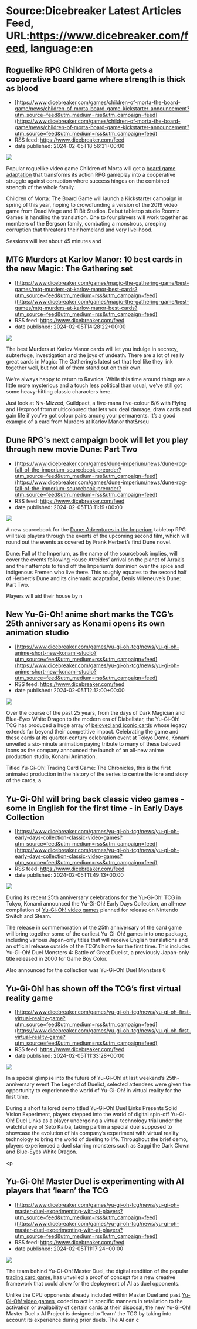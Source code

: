 # Source:Dicebreaker Latest Articles Feed, URL:https://www.dicebreaker.com/feed, language:en

## Roguelike RPG Children of Morta gets a cooperative board game where strength is thick as blood
 - [https://www.dicebreaker.com/games/children-of-morta-the-board-game/news/children-of-morta-board-game-kickstarter-announcement?utm_source=feed&utm_medium=rss&utm_campaign=feed](https://www.dicebreaker.com/games/children-of-morta-the-board-game/news/children-of-morta-board-game-kickstarter-announcement?utm_source=feed&utm_medium=rss&utm_campaign=feed)
 - RSS feed: https://www.dicebreaker.com/feed
 - date published: 2024-02-05T18:56:31+00:00

<img src="https://assetsio.reedpopcdn.com/children-of-morta-baord-game-key-art-resized-header.png?width=1920&amp;height=1920&amp;fit=bounds&amp;quality=80&amp;format=jpg&amp;auto=webp" /> <p>Popular roguelike video game Children of Morta will get a <a href="https://www.dicebreaker.com/themes/video-game/best-games/best-video-game-board-games">board game adaptation</a> that transforms its action RPG gameplay into a cooperative struggle against corruption where success hinges on the combined strength of the whole family.</p><p>Children of Morta: The Board Game will launch a Kickstarter campaign in spring of this year, hoping to crowdfunding a version of the 2019 video game from Dead Mage and 11 Bit Studios. Debut tabletop studio Roomiz Games is handling the translation. One to four players will work together as members of the Bergson family, combating a monstrous, creeping corruption that threatens their homeland and very livelihood.</p><p>Sessions will last about 45 minutes and

## MTG Murders at Karlov Manor: 10 best cards in the new Magic: The Gathering set
 - [https://www.dicebreaker.com/games/magic-the-gathering-game/best-games/mtg-murders-at-karlov-manor-best-cards?utm_source=feed&utm_medium=rss&utm_campaign=feed](https://www.dicebreaker.com/games/magic-the-gathering-game/best-games/mtg-murders-at-karlov-manor-best-cards?utm_source=feed&utm_medium=rss&utm_campaign=feed)
 - RSS feed: https://www.dicebreaker.com/feed
 - date published: 2024-02-05T14:28:22+00:00

<img src="https://assetsio.reedpopcdn.com/mtg-murders-at-karlov-manor-artwork-massacre-girl.jpg?width=1920&amp;height=1920&amp;fit=bounds&amp;quality=80&amp;format=jpg&amp;auto=webp" /> <p>The best Murders at Karlov Manor cards will let you indulge in secrecy, subterfuge, investigation and the joys of undeath. There are a lot of really great cards in Magic: The Gathering&rsquo;s latest set that feel like they link together well, but not all of them stand out on their own.</p><p>We&rsquo;re always happy to return to Ravnica. While this time around things are a little more mysterious and a touch less political than usual, we&rsquo;ve still got some heavy-hitting classic characters here.</p><p>Just look at Niv-Mizzed, Guildpact, a five-mana five-colour 6/6 with Flying and Hexproof from multicoloured that lets you deal damage, draw cards and gain life if you&rsquo;ve got colour pairs among your permanents. It&rsquo;s a good example of a card from Murders at Karlov Manor that&rsqu

## Dune RPG's next campaign book will let you play through new movie Dune: Part Two
 - [https://www.dicebreaker.com/games/dune-imperium/news/dune-rpg-fall-of-the-imperium-sourcebook-preorder?utm_source=feed&utm_medium=rss&utm_campaign=feed](https://www.dicebreaker.com/games/dune-imperium/news/dune-rpg-fall-of-the-imperium-sourcebook-preorder?utm_source=feed&utm_medium=rss&utm_campaign=feed)
 - RSS feed: https://www.dicebreaker.com/feed
 - date published: 2024-02-05T13:11:19+00:00

<img src="https://assetsio.reedpopcdn.com/dune-rpg-adventures-in-the-imperium-artwork-cover.jpg?width=1920&amp;height=1920&amp;fit=bounds&amp;quality=80&amp;format=jpg&amp;auto=webp" /> <p>A new sourcebook for the <a href="https://www.dicebreaker.com/games/dune-adventures-in-the-imperium/review/dune-rpg-review-adventures-in-the-imperium">Dune: Adventures in the Imperium</a> tabletop RPG will take players through the events of the upcoming second film, which will round out the events as covered by Frank Herbert&rsquo;s first Dune novel.</p><p>Dune: Fall of the Imperium, as the name of the sourcebook implies, will cover the events following House Atreides&rsquo; arrival on the planet of Arrakis and their attempts to fend off the Imperium&rsquo;s dominion over the spice and indigenous Fremen who live there. This roughly equates to the second half of Herbert&rsquo;s Dune and its cinematic adaptation, Denis Villeneuve&rsquo;s Dune: Part Two.</p><p>Players will aid their house by n

## New Yu-Gi-Oh! anime short marks the TCG’s 25th anniversary as Konami opens its own animation studio
 - [https://www.dicebreaker.com/games/yu-gi-oh-tcg/news/yu-gi-oh-anime-short-new-konami-studio?utm_source=feed&utm_medium=rss&utm_campaign=feed](https://www.dicebreaker.com/games/yu-gi-oh-tcg/news/yu-gi-oh-anime-short-new-konami-studio?utm_source=feed&utm_medium=rss&utm_campaign=feed)
 - RSS feed: https://www.dicebreaker.com/feed
 - date published: 2024-02-05T12:12:00+00:00

<img src="https://assetsio.reedpopcdn.com/yu-gi-oh-anime-short-the-chronicles-blue-eyes-white-dragon.png?width=1920&amp;height=1920&amp;fit=bounds&amp;quality=80&amp;format=jpg&amp;auto=webp" /> <p>Over the course of the past 25 years, from the days of Dark Magician and Blue-Eyes White Dragon to the modern era of Diabellstar, the Yu-Gi-Oh! TCG has produced a huge array of <a href="https://www.dicebreaker.com/games/yu-gi-oh-tcg/best-games/best-yu-gi-oh-cards">beloved and iconic cards</a> whose legacy extends far beyond their competitive impact. Celebrating the game and these cards at its quarter-century celebration event at Tokyo Dome, Konami unveiled a six-minute animation paying tribute to many of these beloved icons as the company announced the launch of an all-new anime production studio, Konami Animation.</p><p>Titled Yu-Gi-Oh! Trading Card Game: The Chronicles, this is the first animated production in the history of the series to centre the lore and story of the cards, a

## Yu-Gi-Oh! will bring back classic video games - some in English for the first time - in Early Days Collection
 - [https://www.dicebreaker.com/games/yu-gi-oh-tcg/news/yu-gi-oh-early-days-collection-classic-video-games?utm_source=feed&utm_medium=rss&utm_campaign=feed](https://www.dicebreaker.com/games/yu-gi-oh-tcg/news/yu-gi-oh-early-days-collection-classic-video-games?utm_source=feed&utm_medium=rss&utm_campaign=feed)
 - RSS feed: https://www.dicebreaker.com/feed
 - date published: 2024-02-05T11:49:13+00:00

<img src="https://assetsio.reedpopcdn.com/yu-gi-oh-tcg-yugi-art.png?width=1920&amp;height=1920&amp;fit=bounds&amp;quality=80&amp;format=jpg&amp;auto=webp" /> <p>During its recent 25th anniversary celebrations for the Yu-Gi-Oh! TCG in Tokyo, Konami announced the Yu-Gi-Oh! Early Days Collection, an all-new compilation of <a href="https://www.dicebreaker.com/games/yu-gi-oh-tcg/best-games/best-yu-gi-oh-video-games">Yu-Gi-Oh! video games</a> planned for release on Nintendo Switch and Steam.</p><p>The release in commemoration of the 25th anniversary of the card game will bring together some of the earliest Yu-Gi-Oh! games into one package, including various Japan-only titles that will receive English translations and an official release outside of the TCG's home for the first time. This includes Yu-Gi-Oh! Duel Monsters 4: Battle of Great Duelist, a previously Japan-only title released in 2000 for Game Boy Color.</p><p>Also announced for the collection was Yu-Gi-Oh! Duel Monsters 6 

## Yu-Gi-Oh! has shown off the TCG’s first virtual reality game
 - [https://www.dicebreaker.com/games/yu-gi-oh-tcg/news/yu-gi-oh-first-virtual-reality-game?utm_source=feed&utm_medium=rss&utm_campaign=feed](https://www.dicebreaker.com/games/yu-gi-oh-tcg/news/yu-gi-oh-first-virtual-reality-game?utm_source=feed&utm_medium=rss&utm_campaign=feed)
 - RSS feed: https://www.dicebreaker.com/feed
 - date published: 2024-02-05T11:33:28+00:00

<img src="https://assetsio.reedpopcdn.com/yu-gi-oh-virtual-reality-blue-eyes-white-dragon.png?width=1920&amp;height=1920&amp;fit=bounds&amp;quality=80&amp;format=jpg&amp;auto=webp" /> <p>In a special glimpse into the future of Yu-Gi-Oh! at last weekend&rsquo;s 25th-anniversary event The Legend of Duelist, selected attendees were given the opportunity to experience the world of Yu-Gi-Oh! in virtual reality for the first time.</p><p>During a short tailored demo titled Yu-Gi-Oh! Duel Links Presents Solid Vision Experiment, players stepped into the world of digital spin-off Yu-Gi-Oh! Duel Links as a player undergoing a virtual technology trial under the watchful eye of Seto Kaiba, taking part in a special duel supposed to showcase the evolution of his company&rsquo;s experiment with virtual reality technology to bring the world of dueling to life. Throughout the brief demo, players experienced a duel starring monsters such as Saggi the Dark Clown and Blue-Eyes White Dragon.</p><p

## Yu-Gi-Oh! Master Duel is experimenting with AI players that ‘learn’ the TCG
 - [https://www.dicebreaker.com/games/yu-gi-oh-tcg/news/yu-gi-oh-master-duel-experimenting-with-ai-players?utm_source=feed&utm_medium=rss&utm_campaign=feed](https://www.dicebreaker.com/games/yu-gi-oh-tcg/news/yu-gi-oh-master-duel-experimenting-with-ai-players?utm_source=feed&utm_medium=rss&utm_campaign=feed)
 - RSS feed: https://www.dicebreaker.com/feed
 - date published: 2024-02-05T11:17:24+00:00

<img src="https://assetsio.reedpopcdn.com/yu-gi-oh-master-duel-ai-tech-demo.png?width=1920&amp;height=1920&amp;fit=bounds&amp;quality=80&amp;format=jpg&amp;auto=webp" /> <p>The team behind Yu-Gi-Oh! Master Duel, the digital rendition of the popular <a href="https://www.dicebreaker.com/categories/trading-card-game/best-games/best-trading-collectible-expandable-card-games">trading card game</a>, has unveiled a proof of concept for a new creative framework that could allow for the deployment of AI as duel opponents.</p><p>Unlike the CPU opponents already included within Master Duel and past <a href="https://www.dicebreaker.com/games/yu-gi-oh-tcg/best-games/best-yu-gi-oh-video-games">Yu-Gi-Oh! video games</a>, coded to act in specific manners in retaliation to the activation or availability of certain cards at their disposal, the new Yu-Gi-Oh! Master Duel x AI Project is designed to &lsquo;learn&rsquo; the TCG by taking into account its experience during prior duels. The AI can c


